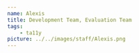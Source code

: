 ```yaml
---
name: Alexis
title: Development Team, Evaluation Team
tags:
    - ta11y
picture: ../../images/staff/Alexis.png
---
```

